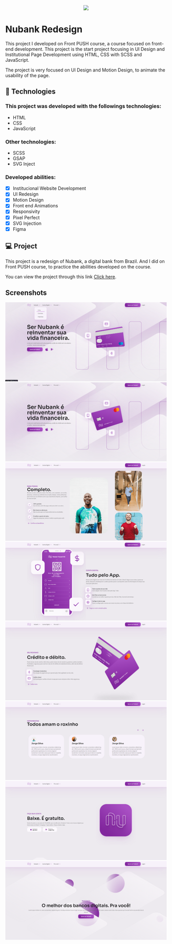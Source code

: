 <p align="center">
    <img width="250" src="https://upload.wikimedia.org/wikipedia/commons/thumb/3/3b/Nubank_logo.svg/800px-Nubank_logo.svg.png" />
</p>

# Nubank Redesign

This project I developed on Front PUSH course, a course focused on front-end development. This project is the start project focusing in UI Design and Institutional Page Development using HTML, CSS with SCSS and JavaScript.

The project is very focused on UI Design and Motion Design, to animate the usability of the page.

## 🚀 Technologies

### This project was developed with the followings technologies:

<ul>
  <li>HTML</li>
  <li>CSS</li>
  <li>JavaScript</li>
</ul>

### Other technologies:

<ul>
  <li>SCSS</li>
  <li>GSAP</li>
  <li>SVG Inject</li>
</ul>

### Developed abilities:
- [X] Institucional Website Development
- [X] UI Redesign
- [X] Motion Design
- [X] Front end Animations
- [X] Responsivity
- [X] Pixel Perfect
- [X] SVG Injection
- [X] Figma

## 💻 Project

This project is a redesign of Nubank, a digital bank from Brazil. And I did on Front PUSH course, to practice the abilities developed on the course.

You can view the project through this link <a href="https://klaytonjr.github.io/Nubank-Redesign/">Click here</a>.

## Screenshots
<img src="https://github.com/KlaytonJr/Nubank-Redesign/blob/main/assets/screenshots/nav.png?raw=true" alt="screenshot navbar" />
<img src="https://github.com/KlaytonJr/Nubank-Redesign/blob/main/assets/screenshots/hero.png?raw=true" alt="screenshot Hero" />
<img src="https://github.com/KlaytonJr/Nubank-Redesign/blob/main/assets/screenshots/people.png?raw=true" alt="screenshot People" />
<img src="https://github.com/KlaytonJr/Nubank-Redesign/blob/main/assets/screenshots/best.png?raw=true" alt="screenshot Best" />
<img src="https://github.com/KlaytonJr/Nubank-Redesign/blob/main/assets/screenshots/digital_account.png?raw=true" alt="screenshot Digital Account" />
<img src="https://github.com/KlaytonJr/Nubank-Redesign/blob/main/assets/screenshots/slider.png?raw=true" alt="screenshot Slider" />
<img src="https://github.com/KlaytonJr/Nubank-Redesign/blob/main/assets/screenshots/app_bank.png?raw=true" alt="screenshot App Bank" />
<img src="https://github.com/KlaytonJr/Nubank-Redesign/blob/main/assets/screenshots/invite.png?raw=true" alt="screenshot Invite" />